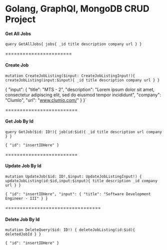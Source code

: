 # Golang, GraphQl, MongoDB CRUD Project

#### Get All Jobs

`query GetAllJobs{
  jobs{
    _id
    title
    description
    company
    url
  }
}`

=======================

#### Create Job

`mutation CreateJobListing($input: CreateJobListingInput!){
  createJobListing(input:$input){
    _id
    title
    description
    company
    url
  }
}`

{
  "input": {
    "title": "MTS - 2",
    "description": "Lorem ipsum dolor sit amet, consectetur adipiscing elit, sed do eiusmod tempor incididunt",
    "company": "Clumio",
    "url": "www.clumio.com/"
  }
}`


=========================

#### Get Job By Id

`query GetJob($id: ID!){
    job(id:$id){
    _id
    title
    description
    url
    company
    }
}`


`{
  "id": "insertIDHere"
}`



=========================


#### Update Job By Id

`mutation UpdateJob($id: ID!,$input: UpdateJobListingInput!) {
  updateJobListing(id:$id,input:$input){
    title
    description
    _id
    company
    url
  }
}`


`{
  "id": "insertIDHere",
  "input": {
    "title": "Software Development Engineer - III"
  }
}`

=================================


#### Delete Job By Id

`mutation DeleteQuery($id: ID!) {
  deleteJobListing(id:$id){
    deletedJobId
  }
}`

`{
  "id": "insertIDHere"
}`
